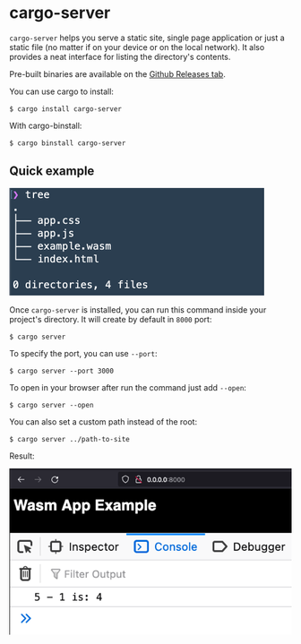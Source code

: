 # cargo-server

`cargo-server` helps you serve a static site, single page application or just a static file (no matter if on your device or on the local network). It also provides a neat interface for listing the directory's contents.

Pre-built binaries are available on the [Github Releases tab](https://github.com/raphamorim/cargo-server/releases).

You can use cargo to install:

```
$ cargo install cargo-server
```

With cargo-binstall:

```sh
$ cargo binstall cargo-server
```

## Quick example

![Tree](resources/tree.png)

Once `cargo-server` is installed, you can run this command inside your project's directory. It will create by default in `8000` port:

```
$ cargo server
```

To specify the port, you can use `--port`:

```
$ cargo server --port 3000
```

To open in your browser after run the command just add `--open`:

```
$ cargo server --open
```

You can also set a custom path instead of the root:

```
$ cargo server ../path-to-site
```

Result:

![Demo](resources/demo.png)

